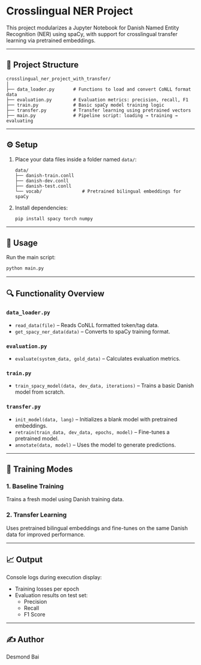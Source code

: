 
# Crosslingual NER Project

This project modularizes a Jupyter Notebook for Danish Named Entity Recognition (NER) using spaCy, with support for crosslingual transfer learning via pretrained embeddings.

---

## 📁 Project Structure

```
crosslingual_ner_project_with_transfer/
│
├── data_loader.py       # Functions to load and convert CoNLL format data
├── evaluation.py        # Evaluation metrics: precision, recall, F1
├── train.py             # Basic spaCy model training logic
├── transfer.py          # Transfer learning using pretrained vectors
├── main.py              # Pipeline script: loading → training → evaluating
```

---

## ⚙️ Setup

1. Place your data files inside a folder named `data/`:
    ```
    data/
    ├── danish-train.conll
    ├── danish-dev.conll
    ├── danish-test.conll
    └── vocab/               # Pretrained bilingual embeddings for spaCy
    ```

2. Install dependencies:
    ```bash
    pip install spacy torch numpy
    ```

---

## 🚀 Usage

Run the main script:

```bash
python main.py
```

---

## 🔍 Functionality Overview

### `data_loader.py`

- `read_data(file)` – Reads CoNLL formatted token/tag data.
- `get_spacy_ner_data(data)` – Converts to spaCy training format.

### `evaluation.py`

- `evaluate(system_data, gold_data)` – Calculates evaluation metrics.

### `train.py`

- `train_spacy_model(data, dev_data, iterations)` – Trains a basic Danish model from scratch.

### `transfer.py`

- `init_model(data, lang)` – Initializes a blank model with pretrained embeddings.
- `retrain(train_data, dev_data, epochs, model)` – Fine-tunes a pretrained model.
- `annotate(data, model)` – Uses the model to generate predictions.

---

## 🧠 Training Modes

### 1. **Baseline Training**

Trains a fresh model using Danish training data.

### 2. **Transfer Learning**

Uses pretrained bilingual embeddings and fine-tunes on the same Danish data for improved performance.

---

## 📈 Output

Console logs during execution display:

- Training losses per epoch
- Evaluation results on test set:
  - Precision
  - Recall
  - F1 Score

---

## ✍️ Author

Desmond Bai
